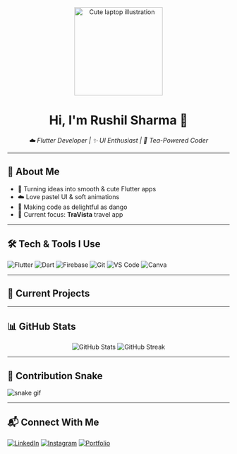 <!-- Profile README -->

<!-- HEADER -->
<div align="center">
  <img src="[https://i.imgur.com/VqXOVgR.png](https://blush.design/api/download?shareUri=uUPxG062l&w=800&h=800&fm=png)" width="200" alt="Cute laptop illustration" />
  <h1>Hi, I'm Rushil Sharma 🌸</h1>
  <p><em>☁️ Flutter Developer | ✨ UI Enthusiast | 🍵 Tea-Powered Coder</em></p>
</div>

---

<!-- ABOUT ME -->
## 🌸 About Me
- 🐇 Turning ideas into smooth & cute Flutter apps
- ☁️ Love pastel UI & soft animations
- 🍡 Making code as delightful as dango  
- 🎯 Current focus: **TraVista** travel app

---

<!-- TECH STACK -->
## 🛠 Tech & Tools I Use
![Flutter](https://img.shields.io/badge/Flutter-02569B?logo=flutter&logoColor=white)
![Dart](https://img.shields.io/badge/Dart-0175C2?logo=dart&logoColor=white)
![Firebase](https://img.shields.io/badge/Firebase-FFCA28?logo=firebase&logoColor=black)
![Git](https://img.shields.io/badge/Git-F05032?logo=git&logoColor=white)
![VS Code](https://img.shields.io/badge/VSCode-007ACC?logo=visual-studio-code&logoColor=white)
![Canva](https://img.shields.io/badge/Canva-00C4CC?logo=canva&logoColor=white)

---

<!-- CURRENT PROJECTS -->
## 📌 Current Projects

---

<!-- GITHUB STATS -->
## 📊 GitHub Stats
<div align="center">
  <img src="https://github-readme-stats.vercel.app/api?username=Byte-Rush&show_icons=true&theme=tokyonight&hide_border=true" alt="GitHub Stats" />
  <img src="https://github-readme-streak-stats.herokuapp.com/?user=Byte-Rush&theme=tokyonight&hide_border=true" alt="GitHub Streak" />
</div>

---

<!-- FUN SECTION -->
## 🐍 Contribution Snake
![snake gif](https://github.com/Byte-Rush/Byte-Rush/blob/output/github-contribution-grid-snake.svg)

---

<!-- CONNECT -->
## 📬 Connect With Me
[![LinkedIn](https://img.shields.io/badge/LinkedIn-0A66C2?logo=linkedin&logoColor=white)](https://www.linkedin.com/in/yourusername/)
[![Instagram](https://img.shields.io/badge/Instagram-E4405F?logo=instagram&logoColor=white)](https://www.instagram.com/yourusername/)
[![Portfolio](https://img.shields.io/badge/Portfolio-FFB6C1?logo=flutter&logoColor=white)](https://yourportfolio.com)
